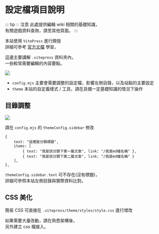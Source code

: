 # 設定檔項目說明

::: tip 💡 注意
此處提供編輯 wiki 相關的基礎知識，  
有關遊戲資料查詢，請至其他頁面。
:::

本站使用 `VitePress` 進行開發  
詳細可參考 [官方文檔](https://vitepress.dev/zh/) 學習，

這邊主要講解 `.vitepress` 資料夾內，  
一些較常需要編輯的內容要點。

![](/images/1-2-devlep-vitepress/01.jpg)

- `config.mjs` 主要會需要調整的設定檔，影響左側目錄，以及站點的主要設定
- `theme` 本站的自定義樣式 / 工具，請在具備一定基礎知識的情況下操作

## 目錄調整

![](/images/1-2-devlep-vitepress/02.jpg)

請在 `config.mjs` 的 `themeConfig.sidebar` 修改

```
{
	text: "這裡是分類標題",
	items: [
        { text: "我是該分類下第一篇文章", link: "/我是md檔名稱" },
        { text: "我是該分類下第二篇文章", link: "/我是md檔名稱" }
    ],
},
```

`themeConfig.sidebar.text` 可不存在(沒有標題)，  
詳細可參照本站左側目錄與實際資料比對。

## CSS 美化

簡易 CSS 可直接在 `.vitepress/theme/styles/style.css` 進行增改

如果需要大量改動，請在熟悉架構後，  
另外建立 css 檔接入。

